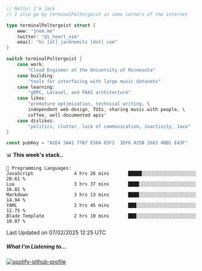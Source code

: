 ```go
// Hello! I'm Jack
// I also go by terminalPoltergeist in some corners of the internet

type terminalPoltergeist struct {
    www: "jnem.me"
    twitter: "@i_heart_vim"
    email: "hi [at] jacknemitz [dot] com"
}

switch terminalPoltergeist {
    case work:
        "Cloud Engineer at the University of Minnesota"
    case building:
        "tools for interfacing with large music datasets"
    case learning:
        "gRPC, Laravel, and PAAS architecture"
    case likes:
        "premature optimization, technical writing, \
        independent web-design, TUIs, sharing music with people, \
        coffee, well-documented apis"
    case dislikes:
        "politics, clutter, lack of communication, inactivity, Java"
}

const pubKey = "A2E4 3AA1 77B7 E36A 05F2  3DF6 A25B 2683 4BB1 E43F"
```

<!--START_SECTION:waka-->
📊 **This week's stack..** 

```text
💬 Programming Languages: 
JavaScript               4 hrs 26 mins       █████░░░░░░░░░░░░░░░░░░░░   20.61 % 
Lua                      3 hrs 37 mins       ████░░░░░░░░░░░░░░░░░░░░░   16.81 % 
Markdown                 3 hrs 13 mins       ████░░░░░░░░░░░░░░░░░░░░░   14.94 % 
YAML                     2 hrs 45 mins       ███░░░░░░░░░░░░░░░░░░░░░░   12.75 % 
Blade Template           2 hrs 10 mins       ███░░░░░░░░░░░░░░░░░░░░░░   10.07 % 
```


 Last Updated on 07/02/2025 12:25 UTC
<!--END_SECTION:waka-->

##### What I'm Listening to...

[![spotify-github-profile](https://jnem.me/listening-item?maxAge=2592000)](https://jnem.me/listening)
